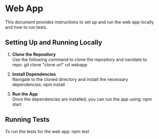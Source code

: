 # Web App

This document provides instructions to set up and run the web app locally and how to run tests.

## Setting Up and Running Locally

1. **Clone the Repository**  
   Use the following command to clone the repository and navidate to repo:
    git clone "clone url"
    cd webapp

2. **Install Dependencies**  
Navigate to the cloned directory and install the necessary dependencies:
npm install

3. **Run the App**  
Once the dependencies are installed, you can run the app using:
npm start

## Running Tests

To run the tests for the web app:
npm test
